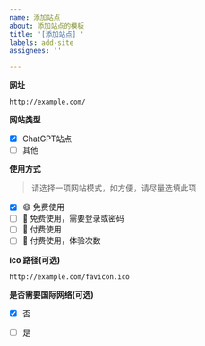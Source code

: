 ```yaml
---
name: 添加站点
about: 添加站点的模板
title: '[添加站点] '
labels: add-site
assignees: ''

---
```



**网址**

```
http://example.com/
```

**网站类型**

- [x] ChatGPT站点
- [ ] 其他

**使用方式**

> 请选择一项网站模式，如方便，请尽量选填此项

- [x] 😄 免费使用
- [ ] 🔑 免费使用，需要登录或密码
- [ ] 🤑 付费使用
- [ ] 🎁 付费使用，体验次数

**ico 路径(可选)**

```
http://example.com/favicon.ico
```

**是否需要国际网络(可选)**

- [x] 否
- [ ] 是

